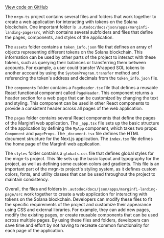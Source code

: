 [View code on GitHub](https://github.com/mrgnlabs/mrgn-ts/.autodoc/docs/json/apps/marginfi-landing-page/src)

The `mrgn-ts` project contains several files and folders that work together to create a web application for interacting with tokens on the Solana blockchain. One important folder is `.autodoc/docs/json/apps/marginfi-landing-page/src`, which contains several subfolders and files that define the pages, components, and styles of the application.

The `assets` folder contains a `token_info.json` file that defines an array of objects representing different tokens on the Solana blockchain. This information can be used by other parts of the project to interact with these tokens, such as querying their balances or transferring them between accounts. For example, a user could transfer Wrapped SOL tokens to another account by using the `SystemProgram.transfer` method and referencing the token's address and decimals from the `token_info.json` file.

The `components` folder contains a `PageHeader.tsx` file that defines a reusable React functional component called `PageHeader`. This component returns a header section for a web page that can be customized by changing the text and styling. This component can be used in other React components to provide a consistent header across all pages of the web application.

The `pages` folder contains several React components that define the pages of the Marginfi web application. The `_app.tsx` file sets up the basic structure of the application by defining the `MyApp` component, which takes two props: `Component` and `pageProps`. The `_document.tsx` file defines the HTML document structure for the Next.js application. The `index.tsx` file defines the home page of the Marginfi web application.

The `styles` folder contains a `globals.css` file that defines global styles for the mrgn-ts project. This file sets up the basic layout and typography for the project, as well as defining some custom colors and gradients. This file is an important part of the mrgn-ts project's styling system, as it defines custom colors, fonts, and utility classes that can be used throughout the project to maintain consistency.

Overall, the files and folders in `.autodoc/docs/json/apps/marginfi-landing-page/src` work together to create a web application for interacting with tokens on the Solana blockchain. Developers can modify these files to fit the specific requirements of the project and customize their appearance using CSS and external libraries. For example, they can add new pages, modify the existing pages, or create reusable components that can be used across multiple pages. By using these files and folders, developers can save time and effort by not having to recreate common functionality for each page of the application.
